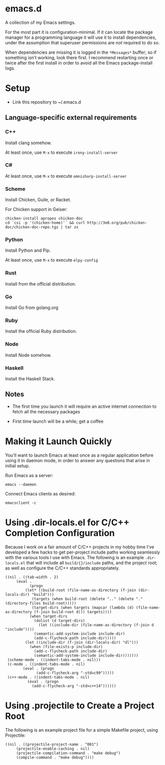 emacs.d
=======

A collection of my Emacs settings.

For the most part it is configuration-minimal. If it can locate the package manager for a programming language it will use it to install dependencies, under the assumption that superuser permissions are _not_ required to do so.

When dependencies are missing it is logged in the `*Messages*` buffer; so if something isn't working, look there first. I recommend restarting once or twice after the first install in order to avoid all the Emacs package-install logs.

Setup
=====

* Link this repository to ~/.emacs.d

## Language-specific external requirements

### C++

Install clang somehow.

At least once, use `M-x` to execute `irony-install-server`

### C#

At least once, use `M-x` to execute `omnisharp-install-server`

### Scheme

Install Chicken, Guile, or Racket.

For Chicken support in Geiser:

```
chicken-install apropos chicken-doc
cd `csi -p '(chicken-home)'` && curl http://3e8.org/pub/chicken-doc/chicken-doc-repo.tgz | tar zx
```

### Python

Install Python and Pip.

At least once, use `M-x` to execute `elpy-config`

### Rust

Install from the official distribution. 

### Go

Install Go from golang.org

### Ruby

Install the official Ruby distribution.

### Node

Install Node somehow.

### Haskell

Install the Haskell Stack.

## Notes

* The first time you launch it will require an active internet connection to fetch all the necessary packages

* First time launch will be a while; get a coffee

Making it Launch Quickly
========================

You'll want to launch Emacs at least once as a regular application before using it in daemon mode, in order to answer any questions that arise in initial setup.

Run Emacs as a server:

```
emacs --daemon
```

Connect Emacs clients as desired:

```
emacsclient -c
```

Using .dir-locals.el for C/C++ Completion Configuration
=======================================================

Because I work on a fair amount of C/C++ projects in my hobby time I've developed a few hacks to get per-project include paths working seamlessly with the various tools I use with Emacs. The following is an example `.dir-locals.el` that will include all `build/{}/include` paths, and the project root; as well as configure the C/C++ standards appropriately.

```
((nil . ((tab-width . 2)
	 (eval .
	       (progn
		 (let* ((build-root (file-name-as-directory (f-join (dir-locals-dir) "build")))
			(targets (when build-root (delete ".." (delete "." (directory-files build-root)))))
			(target-dirs (when targets (mapcar (lambda (d) (file-name-as-directory (f-join build-root d))) targets))))
		   (when target-dirs
		     (dolist (d target-dirs)
		       (let ((include-dir (file-name-as-directory (f-join d "include"))))
			 (semantic-add-system-include include-dir)
			 (add-c-flycheck-path include-dir)))))
		 (let ((include-dir (f-join (dir-locals-dir) "dl")))
		   (when (file-exists-p include-dir)
		     (add-c-flycheck-path include-dir)
		     (semantic-add-system-include include-dir)))))))
 (scheme-mode . ((indent-tabs-mode . nil)))
 (c-mode . ((indent-tabs-mode . nil)
	    (eval . (progn
		      (add-c-flycheck-arg "-std=c99")))))
 (c++-mode . ((indent-tabs-mode . nil)
	      (eval . (progn
			(add-c-flycheck-arg "-std=c++14"))))))
```

Using .projectile to Create a Project Root
==========================================

The following is an example project file for a simple Makefile project, using Projectile:

```
((nil . ((projectile-project-name . "001")
	 (projectile-enable-caching . nil)
	 (projectile-compilation-command . "make debug")
	 (compile-command . "make debug"))))
```

